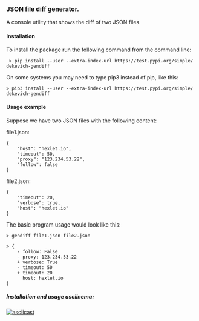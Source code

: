 ### JSON file diff generator.

A console utility that shows the diff of two JSON files.

#### Installation

To install the package run the following command from the command line:
    
     > pip install --user --extra-index-url https://test.pypi.org/simple/ dekevich-gendiff

On some systems you may need to type pip3 instead of pip, like this:

    > pip3 install --user --extra-index-url https://test.pypi.org/simple/ dekevich-gendiff

#### Usage example
Suppose we have two JSON files with the following content:
    
file1.json:

    {
        "host": "hexlet.io",
        "timeout": 50,
        "proxy": "123.234.53.22",
        "follow": false
    }
    
file2.json:

    {
        "timeout": 20,
        "verbose": true,
        "host": "hexlet.io"
    }

The basic program usage would look like this:

    > gendiff file1.json file2.json
    
    > {
        - follow: False
        - proxy: 123.234.53.22
        + verbose: True
        - timeout: 50
        + timeout: 20
          host: hexlet.io
    }

##### Installation and usage asciinema:

[![asciicast](https://asciinema.org/a/xNOfmQ1btyhumDj6bo4LkrzEB.svg)](https://asciinema.org/a/xNOfmQ1btyhumDj6bo4LkrzEB)
